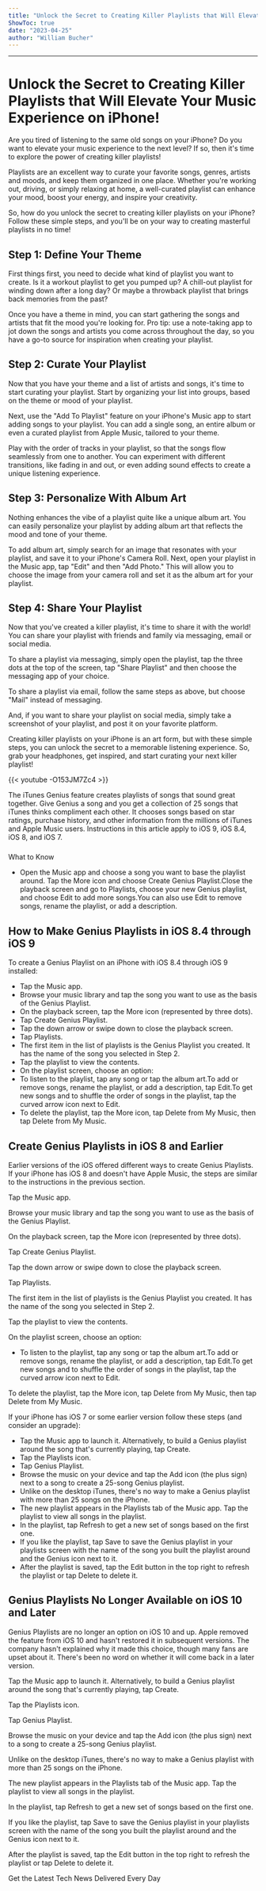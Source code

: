 ```yaml
---
title: "Unlock the Secret to Creating Killer Playlists that Will Elevate Your Music Experience on iPhone!"
ShowToc: true 
date: "2023-04-25"
author: "William Bucher"
---
```

*****
# Unlock the Secret to Creating Killer Playlists that Will Elevate Your Music Experience on iPhone!

Are you tired of listening to the same old songs on your iPhone? Do you want to elevate your music experience to the next level? If so, then it's time to explore the power of creating killer playlists!

Playlists are an excellent way to curate your favorite songs, genres, artists and moods, and keep them organized in one place. Whether you're working out, driving, or simply relaxing at home, a well-curated playlist can enhance your mood, boost your energy, and inspire your creativity.

So, how do you unlock the secret to creating killer playlists on your iPhone? Follow these simple steps, and you'll be on your way to creating masterful playlists in no time!

## Step 1: Define Your Theme 

First things first, you need to decide what kind of playlist you want to create. Is it a workout playlist to get you pumped up? A chill-out playlist for winding down after a long day? Or maybe a throwback playlist that brings back memories from the past?

Once you have a theme in mind, you can start gathering the songs and artists that fit the mood you're looking for. Pro tip: use a note-taking app to jot down the songs and artists you come across throughout the day, so you have a go-to source for inspiration when creating your playlist.

## Step 2: Curate Your Playlist 

Now that you have your theme and a list of artists and songs, it's time to start curating your playlist. Start by organizing your list into groups, based on the theme or mood of your playlist.

Next, use the "Add To Playlist" feature on your iPhone's Music app to start adding songs to your playlist. You can add a single song, an entire album or even a curated playlist from Apple Music, tailored to your theme.

Play with the order of tracks in your playlist, so that the songs flow seamlessly from one to another. You can experiment with different transitions, like fading in and out, or even adding sound effects to create a unique listening experience.

## Step 3: Personalize With Album Art 

Nothing enhances the vibe of a playlist quite like a unique album art. You can easily personalize your playlist by adding album art that reflects the mood and tone of your theme.

To add album art, simply search for an image that resonates with your playlist, and save it to your iPhone's Camera Roll. Next, open your playlist in the Music app, tap "Edit" and then "Add Photo." This will allow you to choose the image from your camera roll and set it as the album art for your playlist.

## Step 4: Share Your Playlist 

Now that you've created a killer playlist, it's time to share it with the world! You can share your playlist with friends and family via messaging, email or social media.

To share a playlist via messaging, simply open the playlist, tap the three dots at the top of the screen, tap "Share Playlist" and then choose the messaging app of your choice.

To share a playlist via email, follow the same steps as above, but choose "Mail" instead of messaging.

And, if you want to share your playlist on social media, simply take a screenshot of your playlist, and post it on your favorite platform.

Creating killer playlists on your iPhone is an art form, but with these simple steps, you can unlock the secret to a memorable listening experience. So, grab your headphones, get inspired, and start curating your next killer playlist!

{{< youtube -O153JM7Zc4 >}} 




The iTunes Genius feature creates playlists of songs that sound great together. Give Genius a song and you get a collection of 25 songs that iTunes thinks compliment each other. It chooses songs based on star ratings, purchase history, and other information from the millions of iTunes and Apple Music users. Instructions in this article apply to iOS 9, iOS 8.4, iOS 8, and iOS 7.

 
### 
What to Know
 
- Open the Music app and choose a song you want to base the playlist around. Tap the More icon and choose Create Genius Playlist.Close the playback screen and go to Playlists, choose your new Genius playlist, and choose Edit to add more songs.You can also use Edit to remove songs, rename the playlist, or add a description.

 
##   How to Make Genius Playlists in iOS 8.4 through iOS 9   
 

To create a Genius Playlist on an iPhone with iOS 8.4 through iOS 9 installed:

 
- Tap the Music app.
 - Browse your music library and tap the song you want to use as the basis of the Genius Playlist.
 - On the playback screen, tap the More icon (represented by three dots).
 - Tap Create Genius Playlist.
 - Tap the down arrow or swipe down to close the playback screen.
 - Tap Playlists.
 - The first item in the list of playlists is the Genius Playlist you created. It has the name of the song you selected in Step 2.
 - Tap the playlist to view the contents.
 - On the playlist screen, choose an option:
 - To listen to the playlist, tap any song or tap the album art.To add or remove songs, rename the playlist, or add a description, tap Edit.To get new songs and to shuffle the order of songs in the playlist, tap the curved arrow icon next to Edit.
 - To delete the playlist, tap the More icon, tap Delete from My Music, then tap Delete from My Music.

 
##   Create Genius Playlists in iOS 8 and Earlier  
 

Earlier versions of the iOS offered different ways to create Genius Playlists. If your iPhone has iOS 8 and doesn't have Apple Music, the steps are similar to the instructions in the previous section.

 

Tap the Music app.

 

Browse your music library and tap the song you want to use as the basis of the Genius Playlist.

 

On the playback screen, tap the More icon (represented by three dots).

 

Tap Create Genius Playlist.

 

Tap the down arrow or swipe down to close the playback screen.

 

Tap Playlists.

 

The first item in the list of playlists is the Genius Playlist you created. It has the name of the song you selected in Step 2.

 

Tap the playlist to view the contents.

 

On the playlist screen, choose an option:

 
- To listen to the playlist, tap any song or tap the album art.To add or remove songs, rename the playlist, or add a description, tap Edit.To get new songs and to shuffle the order of songs in the playlist, tap the curved arrow icon next to Edit.

 

To delete the playlist, tap the More icon, tap Delete from My Music, then tap Delete from My Music.

 

If your iPhone has iOS 7 or some earlier version follow these steps (and consider an upgrade):

 
- Tap the Music app to launch it. Alternatively, to build a Genius playlist around the song that's currently playing, tap Create.
 - Tap the Playlists icon.
 - Tap Genius Playlist.
 - Browse the music on your device and tap the Add icon (the plus sign) next to a song to create a 25-song Genius playlist.
 - Unlike on the desktop iTunes, there's no way to make a Genius playlist with more than 25 songs on the iPhone.
 - The new playlist appears in the Playlists tab of the Music app. Tap the playlist to view all songs in the playlist.
 - In the playlist, tap Refresh to get a new set of songs based on the first one.
 - If you like the playlist, tap Save to save the Genius playlist in your playlists screen with the name of the song you built the playlist around and the Genius icon next to it.
 - After the playlist is saved, tap the Edit button in the top right to refresh the playlist or tap Delete to delete it.

 
##   Genius Playlists No Longer Available on iOS 10 and Later  
 

Genius Playlists are no longer an option on iOS 10 and up. Apple removed the feature from iOS 10 and hasn't restored it in subsequent versions. The company hasn't explained why it made this choice, though many fans are upset about it. There's been no word on whether it will come back in a later version. 

 

Tap the Music app to launch it. Alternatively, to build a Genius playlist around the song that's currently playing, tap Create.

 

Tap the Playlists icon.

 

Tap Genius Playlist.

 

Browse the music on your device and tap the Add icon (the plus sign) next to a song to create a 25-song Genius playlist.

 
Unlike on the desktop iTunes, there's no way to make a Genius playlist with more than 25 songs on the iPhone.
 

The new playlist appears in the Playlists tab of the Music app. Tap the playlist to view all songs in the playlist.

 

In the playlist, tap Refresh to get a new set of songs based on the first one.

 

If you like the playlist, tap Save to save the Genius playlist in your playlists screen with the name of the song you built the playlist around and the Genius icon next to it.

 

After the playlist is saved, tap the Edit button in the top right to refresh the playlist or tap Delete to delete it.

 

Get the Latest Tech News Delivered Every Day




